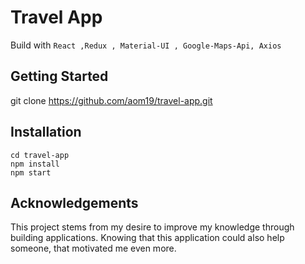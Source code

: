 # Travel App
Build with `React ,Redux , Material-UI , Google-Maps-Api, Axios`


## Getting Started
git clone https://github.com/aom19/travel-app.git


## Installation
```
cd travel-app
npm install 
npm start

```

## Acknowledgements
This project stems from my desire to improve my knowledge through building applications.
Knowing that this application could also help someone, that motivated me even more.

